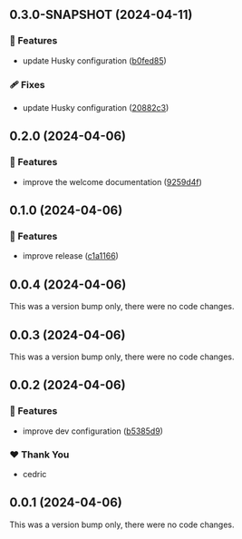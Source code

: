 ## 0.3.0-SNAPSHOT (2024-04-11)

### 🚀 Features

- update Husky configuration ([b0fed85](https://github.com/Sitedia/my-events/commit/b0fed85))

### 🩹 Fixes

- update Husky configuration ([20882c3](https://github.com/Sitedia/my-events/commit/20882c3))

## 0.2.0 (2024-04-06)

### 🚀 Features

- improve the welcome documentation ([9259d4f](https://github.com/Sitedia/my-events/commit/9259d4f))

## 0.1.0 (2024-04-06)

### 🚀 Features

- improve release ([c1a1166](https://github.com/Sitedia/my-events/commit/c1a1166))

## 0.0.4 (2024-04-06)

This was a version bump only, there were no code changes.

## 0.0.3 (2024-04-06)

This was a version bump only, there were no code changes.

## 0.0.2 (2024-04-06)

### 🚀 Features

- improve dev configuration ([b5385d9](https://github.com/Sitedia/my-events/commit/b5385d9))

### ❤️ Thank You

- cedric

## 0.0.1 (2024-04-06)

This was a version bump only, there were no code changes.
